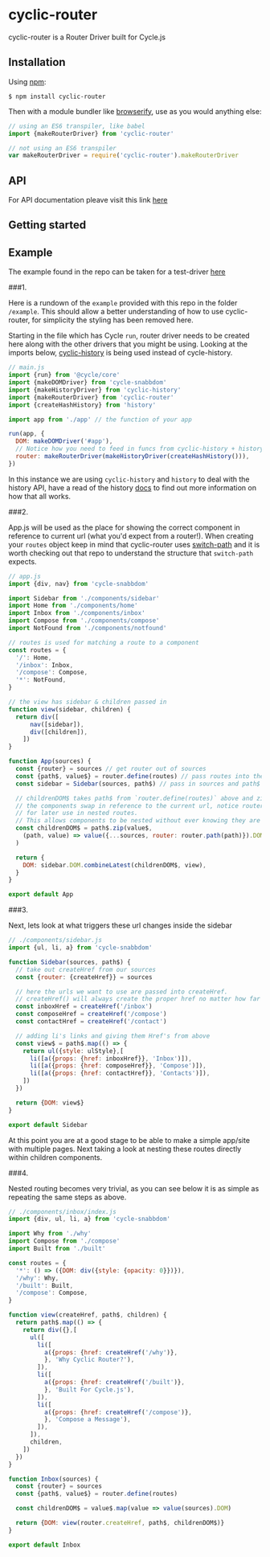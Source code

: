 # cyclic-router
cyclic-router is a Router Driver built for Cycle.js

## Installation

Using [npm](https://www.npmjs.com/):

    $ npm install cyclic-router

Then with a module bundler like [browserify](http://browserify.org/), use as you would anything else:

```js
// using an ES6 transpiler, like babel
import {makeRouterDriver} from 'cyclic-router'

// not using an ES6 transpiler
var makeRouterDriver = require('cyclic-router').makeRouterDriver
```

## API

For API documentation pleave visit this link [here](http://tylors.github.io/cyclic-router/docs/)

## Getting started

## Example

The example found in the repo can be taken for a test-driver [here](http://tylors.github.io/cyclic-router/example)

###1.

Here is a rundown of the `example` provided with this repo in the folder `/example`. This should allow a better understanding of how to use cyclic-router, for simplicity the styling has been removed here.

Starting in the file which has Cycle `run`, router driver needs to be created here along with the other drivers that you might be using.
Looking at the imports below, [cyclic-history](https://github.com/tylors/cyclic-history) is being used instead of cycle-history.

```js
// main.js
import {run} from '@cycle/core'
import {makeDOMDriver} from 'cycle-snabbdom'
import {makeHistoryDriver} from 'cyclic-history'
import {makeRouterDriver} from 'cyclic-router'
import {createHashHistory} from 'history'

import app from './app' // the function of your app

run(app, {
  DOM: makeDOMDriver('#app'),
  // Notice how you need to feed in funcs from cyclic-history + history
  router: makeRouterDriver(makeHistoryDriver(createHashHistory())),
})
```

In this instance we are using `cyclic-history` and `history` to deal with the history API, have a read of the history [docs](https://github.com/rackt/history/tree/master/docs#readme) to find out more information on how that all works.

###2.

App.js will be used as the place for showing the correct component in reference to current url (what you'd expect from a router!).
When creating your `routes` object keep in mind that cyclic-router uses [switch-path](https://github.com/staltz/switch-path) and it is worth checking out that repo to understand the structure that `switch-path` expects.

```js
// app.js
import {div, nav} from 'cycle-snabbdom'

import Sidebar from './components/sidebar'
import Home from './components/home'
import Inbox from './components/inbox'
import Compose from './components/compose'
import NotFound from './components/notfound'

// routes is used for matching a route to a component
const routes = {
  '/': Home,
  '/inbox': Inbox,
  '/compose': Compose,
  '*': NotFound,
}

// the view has sidebar & children passed in
function view(sidebar, children) {
  return div([
      nav([sidebar]),
      div([children]),
    ])
}

function App(sources) {
  const {router} = sources // get router out of sources
  const {path$, value$} = router.define(routes) // pass routes into the router
  const sidebar = Sidebar(sources, path$) // pass in sources and path$ into our sidebar

  // childrenDOM$ takes path$ from `router.define(routes)` above and zips it with values, here is where
  // the components swap in reference to the current url, notice router.path(path) is also passed in
  // for later use in nested routes.
  // This allows components to be nested without ever knowing they are actually nested.
  const childrenDOM$ = path$.zip(value$,
    (path, value) => value({...sources, router: router.path(path)}).DOM
  )

  return {
    DOM: sidebar.DOM.combineLatest(childrenDOM$, view),
  }
}

export default App
```


###3.

Next, lets look at what triggers these url changes inside the sidebar

```js
// ./components/sidebar.js
import {ul, li, a} from 'cycle-snabbdom'

function Sidebar(sources, path$) {
  // take out createHref from our sources
  const {router: {createHref}} = sources

  // here the urls we want to use are passed into createHref.
  // createHref() will always create the proper href no matter how far it is nested within a hierarchy.
  const inboxHref = createHref('/inbox')
  const composeHref = createHref('/compose')
  const contactHref = createHref('/contact')

  // adding li's links and giving them Href's from above
  const view$ = path$.map(() => {
    return ul({style: ulStyle},[
      li([a({props: {href: inboxHref}}, 'Inbox')]),
      li([a({props: {href: composeHref}}, 'Compose')]),
      li([a({props: {href: contactHref}}, 'Contacts')]),
    ])
  })

  return {DOM: view$}
}

export default Sidebar
```

At this point you are at a good stage to be able to make a simple app/site with multiple pages. Next taking a look at nesting these routes directly within children components.


###4.

Nested routing becomes very trivial, as you can see below it is as simple as repeating the same steps as above.

```js
// ./components/inbox/index.js
import {div, ul, li, a} from 'cycle-snabbdom'

import Why from './why'
import Compose from './compose'
import Built from './built'

const routes = {
  '*': () => ({DOM: div({style: {opacity: 0}})}),
  '/why': Why,
  '/built': Built,
  '/compose': Compose,
}

function view(createHref, path$, children) {
  return path$.map(() => {
    return div({},[
      ul([
        li([
          a({props: {href: createHref('/why')},
          }, 'Why Cyclic Router?'),
        ]),
        li([
          a({props: {href: createHref('/built')},
          }, 'Built For Cycle.js'),
        ]),
        li([
          a({props: {href: createHref('/compose')},
          }, 'Compose a Message'),
        ]),
      ]),
      children,
    ])
  })
}

function Inbox(sources) {
  const {router} = sources
  const {path$, value$} = router.define(routes)

  const childrenDOM$ = value$.map(value => value(sources).DOM)

  return {DOM: view(router.createHref, path$, childrenDOM$)}
}

export default Inbox
```

